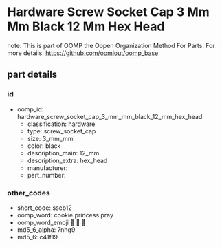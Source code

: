 # Hardware Screw Socket Cap 3 Mm Mm Black 12 Mm Hex Head  

note: This is part of OOMP the Oopen Organization Method For Parts. For more details: https://github.com/oomlout/oomp_base

##  part details





### id
* oomp_id: hardware_screw_socket_cap_3_mm_mm_black_12_mm_hex_head
  * classification: hardware
  * type: screw_socket_cap
  * size: 3_mm_mm
  * color: black
  * description_main: 12_mm
  * description_extra: hex_head
  * manufacturer: 
  * part_number: 

### other_codes
* short_code: sscb12
* oomp_word: cookie princess pray
* oomp_word_emoji :cookie: :princess: :pray:
* md5_6_alpha: 7nhg9
* md5_6: c41f19